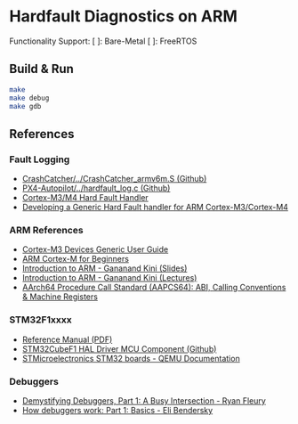 # Hardfault Diagnostics on ARM

Functionality Support:
[  ]: Bare-Metal
[  ]: FreeRTOS


## Build & Run

```bash
make
make debug
make gdb
```


## References

### Fault Logging
- [CrashCatcher/../CrashCatcher\_armv6m.S (Github)](https://github.com/adamgreen/CrashCatcher/blob/master/Core/src/CrashCatcher_armv6m.S)
- [PX4-Autopilot/../hardfault\_log.c (Github)](https://github.com/PX4/PX4-Autopilot/blob/main/src/systemcmds/hardfault_log/hardfault_log.c)
- [Cortex-M3/M4 Hard Fault Handler](https://blog.frankvh.com/2011/12/07/cortex-m3-m4-hard-fault-handler/)
- [Developing a Generic Hard Fault handler for ARM Cortex-M3/Cortex-M4](https://feabhasblog.wpengine.com/2013/02/developing-a-generic-hard-fault-handler-for-arm-cortex-m3cortex-m4/)

### ARM References
- [Cortex-M3 Devices Generic User Guide](https://developer.arm.com/documentation/dui0552/a/introduction/about-the-cortex-m3-processor-and-core-peripherals/cortex-m3-core-peripherals?lang=en)
- [ARM Cortex-M for Beginners](https://community.arm.com/cfs-file/__key/telligent-evolution-components-attachments/01-2142-00-00-00-00-52-96/White-Paper-_2D00_-Cortex_2D00_M-for-Beginners-_2D00_-2016-_2800_final-v3_2900_.pdf)
- [Introduction to ARM - Gananand Kini (Slides)](https://www.opensecuritytraining.info/IntroARM_files/Introduction%20to%20ARM%20Systems-11-17-2012.pdf)
- [Introduction to ARM - Gananand Kini (Lectures)](https://www.youtube.com/playlist?list=PLUFkSN0XLZ-n91t_AX5zO007Giz1INwPd)
- [AArch64 Procedure Call Standard (AAPCS64): ABI, Calling Conventions & Machine Registers](https://medium.com/@tunacici7/aarch64-procedure-call-standard-aapcs64-abi-calling-conventions-machine-registers-a2c762540278)

### STM32F1xxxx
- [Reference Manual (PDF)](https://www.st.com/resource/en/reference_manual/rm0041-stm32f100xx-advanced-armbased-32bit-mcus-stmicroelectronics.pdf)
- [STM32CubeF1 HAL Driver MCU Component (Github)](https://github.com/STMicroelectronics/stm32f1xx-hal-driver/tree/master)
- [STMicroelectronics STM32 boards - QEMU Documentation](https://www.qemu.org/docs/master/system/arm/stm32.html)

### Debuggers
- [Demystifying Debuggers, Part 1: A Busy Intersection - Ryan Fleury](https://www.rfleury.com/p/demystifying-debuggers-part-1-a-busy)
- [How debuggers work: Part 1: Basics - Eli Bendersky](https://eli.thegreenplace.net/2011/01/23/how-debuggers-work-part-1)
